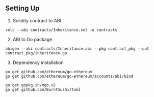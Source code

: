 ## Setting Up
1. Solidity contract to ABI
```
solc --abi contracts/Inheritance.sol -o contracts
```

2. ABI to Go package
```
abigen --abi contracts/Inheritance.abi --pkg contract_pkg --out contract_pkg/inheritance.go
```

3. Dependency installation

```
go get github.com/ethereum/go-ethereum
go get github.com/ethereum/go-ethereum/accounts/abi/bind

go get gopkg.in/mgo.v2
go get github.com/BurntSushi/toml
```


